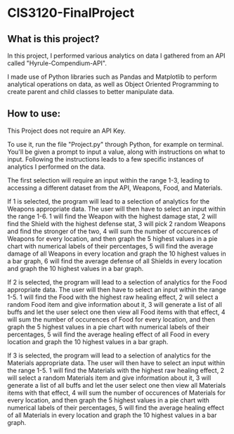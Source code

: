 # CIS3120-FinalProject

## What is this project?

In this project, I performed various analytics on data I gathered from an API called "Hyrule-Compendium-API". 

I made use of Python libraries such as Pandas and Matplotlib to perform analytical operations on data, as well as Object Oriented Programming to create parent and child classes to better manipulate data.

## How to use:

This Project does not require an API Key. 

To use it, run the file "Project.py" through Python, for example on terminal. You'll be given a prompt to input a value, along with instructions on what to input. Following the instructions leads to a few specific instances of analytics I performed on the data.

The first selection will require an input within the range 1-3, leading to accessing a different dataset from the API, Weapons, Food, and Materials.

If 1 is selected, the program will lead to a selection of analytics for the Weapons appropriate data. The user will then have to select an input within the range 1-6. 1 will find the Weapon with the highest damage stat, 2 will find the Shield with the highest defense stat, 3 will pick 2 random Weapons and find the stronger of the two, 4 will sum the number of occurences of Weapons for every location, and then graph the 5 highest values in a pie chart with numerical labels of their percentages, 5 will find the average damage of all Weapons in every location and graph the 10 highest values in a bar graph, 6 will find the average defense of all Shields in every location and graph the 10 highest values in a bar graph.

If 2 is selected, the program will lead to a selection of analytics for the Food appropriate data. The user will then have to select an input within the range 1-5. 1 will find the Food with the highest raw healing effect, 2 will select a random Food item and give information about it, 3 will generate a list of all buffs and let the user select one then view all Food items with that effect, 4 will sum the number of occurences of Food for every location, and then graph the 5 highest values in a pie chart with numerical labels of their percentages, 5 will find the average healing effect of all Food in every location and graph the 10 highest values in a bar graph.

If 3 is selected, the program will lead to a selection of analytics for the Materials appropriate data. The user will then have to select an input within the range 1-5. 1 will find the Materials with the highest raw healing effect, 2 will select a random Materials item and give information about it, 3 will generate a list of all buffs and let the user select one then view all Materials items with that effect, 4 will sum the number of occurences of Materials for every location, and then graph the 5 highest values in a pie chart with numerical labels of their percentages, 5 will find the average healing effect of all Materials in every location and graph the 10 highest values in a bar graph.